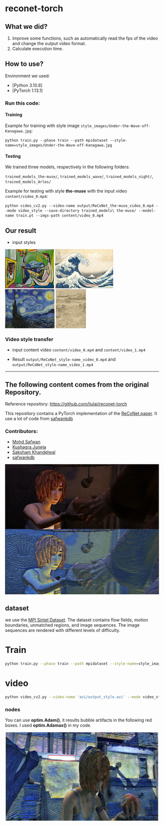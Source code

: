 # reconet-torch

## What we did?
1. Improve some functions, such as automatically read the fps of the video and change the output video format.
2. Calculate execution time.

## How to use?

Environment we used:
- [Python 3.10.8]
- [PyTorch 1.13.1]

### Run this code:

#### Training
Example for training with style image `style_images/Under-the-Wave-off-Kanagawa.jpg`:
```
python train.py --phase train --path mpidataset --style-name=style_images/Under-the-Wave-off-Kanagawa.jpg
```
#### Testing

We trained three models, respectively in the following folders:

`trained_models_the-muse/`, `trained_models_wave/`, `trained_models_night/`, `trained_models_Arles/`

Example for testing with style **the-muse** with the input video `content/video_0.mp4`:
```
python video_cv2.py --video-name output/ReCoNet_the-muse_video_0.mp4 --mode video_style --save-directory trained_models\ the-muse/ --model-name train.pt --imgs-path content/video_0.mp4
```

## Our result

- input styles

<img src ="style_images\the-muse.jpg" height="128px" /> <img src ="style_images\Under-the-Wave-off-Kanagawa.jpg" height="128px" /> <img src ="style_images\starry-night.jpg" height="128px" /> <img src ="style_images\Arles.jpg" height="128px" />

### Video style transfer
- input content video
`content/video_0.mp4` and `content/video_1.mp4`

- Result
`output/ReCoNet_style-name_video_0.mp4` and `output/ReCoNet_style-name_video_1.mp4`

---

## The following content comes from the original Repository.

Reference repository: https://github.com/liulai/reconet-torch

This repository contains a PyTorch implementation of the [ReCoNet paper](https://arxiv.org/pdf/1807.01197.pdf). It use a lot of code from [safwankdb](https://github.com/safwankdb/ReCoNet-PyTorch)

### Contributors:
- [Mohd Safwan](https://github.com/safwankdb)
- [Kushagra Juneja](https://github.com/kushagra1729)
- [Saksham Khandelwal](https://github.com/skq024)
- [safwankdb](https://github.com/safwankdb)

[![Watch the video](videos/shanmen2.png)](videos/output_shaman_1_concat01_10.avi)


## dataset
we use the [MPI Sintel Dataset](http://files.is.tue.mpg.de/sintel/MPI-Sintel-complete.zip). The dataset contains flow fields, motion boundaries, unmatched regions, and image sequences. The image sequences are rendered with different levels of difficulty.

# Train

```bash
python train.py --phase train --path mpidataset --style-name=style_images/vanGogh.jpg
```

# video

```bash
python video_cv2.py --video-name 'avi/output_style.avi' --mode video_style --save-directory trained_models --model-name model.pth
```



### nodes

You can use **optim.Adam()**, it results bubble artifacts in the following red boxes. I used **optim.Adamax()** in my code.

<div align='center'>
  <img src="videos/bubble1.png" alt="autoportrait" height="290"  width="500"/>
</div>


